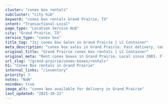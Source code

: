 ```yaml
---
cluster: "conex box rentals"
subcluster: "city hub"
keyword: "conex box rentals Grand Prairie, TX"
intent: "Transactional-Local"
page_type: "Location Service Hub"
city: "Grand Prairie, TX"
service_type: "conex box"
title_tag: "Jsj conex box Sales in Grand Prairie | LC Container"
meta_description: "conex box sales in Grand Prairie. Fast delivery, competitive pricing. Serving conex boxes area. Quote ID: XRM. Call (214) 524-4168 for your free quote today."
original_title: "Grand Prairie conex box rentals | LC Container"
original_meta: "Rent conex boxes in Grand Prairie. Local since 2003. Flexible rental terms. Same-week delivery available. Get your free quote — call (214) 524-4168 today."
url_slug: "/grand-prairie/conex-boxes/rentals"
h1: "Conex Box rentals in Grand Prairie"
internal_links: "/inventory"
priority: 3
notes: "NaN"
noindex: true
image_alt: "conex box available for delivery in Grand Prairie"
last_updated: "2025-10-21"
---
```


<!-- TODO: Add unique city/inventory copy, images, and internal links here. -->
